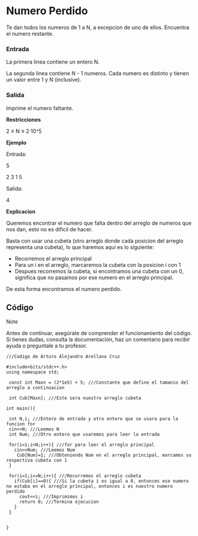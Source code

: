 # Numero Perdido

Te dan todos los numeros de 1 a N, a excepcion de uno de ellos. Encuentra el numero restante.

### Entrada

La primera linea contiene un entero N.

La segunda linea contiene N - 1 numeros. Cada numero es distinto y tienen un valor entre 1 y N (inclusive).

### Salida

Imprime el numero faltante.

**Restricciones**

2 ≤ N ≤ 2⋅10^5

**Ejemplo**

Entrada:

5

2 3 1 5

Salida:

4

**Explicacion**

Queremos encontrar el numero que falta dentro del arreglo de numeros que nos dan, esto no es dificil de hacer.

Basta con usar una cubeta (otro arreglo donde cada posicion del arreglo representa una cubeta), lo que haremos aqui es lo siguiente:

- Recorremos el arreglo principal
- Para un i en el arreglo, marcaremos la cubeta con la posicion i con 1
- Despues recorremos la cubeta, si encontramos una cubeta con un 0, significa que no pasamos por ese numero en el arreglo principal.

De esta forma encontramos el numero perdido.

## Código

> [!NOTE]  
> Antes de continuar, asegúrate de comprender el funcionamiento del código.  
> Si tienes dudas, consulta la documentación, haz un comentario para recibir ayuda o preguntale a tu profesor.

```
///Codigo de Arturo Alejandro Arellano Cruz

#include<bits/stdc++.h>
using namespace std;

 const int Maxn = (2*1e5) + 5; ///Constante que define el tamanio del arreglo a continuacion

 int Cub[Maxn]; ///Este sera nuestro arreglo cubeta

int main(){

 int N,i; ///Entero de entrada y otro entero que se usara para la funcion for
 cin>>N; ///Leemos N
 int Num; ///Otro entero que usaremos para leer la entrada

 for(i=1;i<N;i++){ ///for para leer el arreglo principal
   cin>>Num; ///Leemos Num
    Cub[Num]=1; ///Obteniendo Num en el arreglo principal, marcamos su respectiva cubeta con 1
 }

 for(i=1;i<=N;i++){ ///Recorremos el arreglo cubeta
   if(Cub[i]==0){ ///Si la cubeta i es igual a 0, entonces ese numero no estaba en el arreglo principal, entonces i es nuestro numero perdido
     cout<<i; ///Imprimimos i
     return 0; ///Termina ejecucion
   }
 }


}
```
